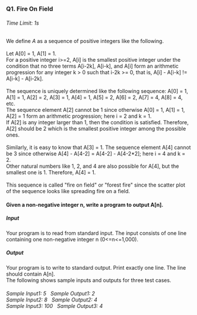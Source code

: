 ### Q1. Fire On Field  
###### Time Limit: 1s  </br>
We define *A* as a sequence of positive integers like the following.  
</br>Let A[0] = 1, A[1] = 1. </br>For a positive integer i>=2, A[i] is the
smallest positive integer under the condition that no three terms A[i-2k], A[i-k], and A[i] form an arithmetic progression
for any integer k > 0 such that i-2k >= 0, that is, A[i] - A[i-k] != A[i-k] - A[i-2k].
</br></br>The sequence is uniquely determined like the following sequence: A[0] = 1, A[1] = 1, A[2] = 2, A[3] = 1, A[4] = 1,
A[5] = 2, A[6] = 2, A[7] = 4, A[8] = 4, etc. </br>The sequence element A[2] cannot be 1 since otherwise A[0] = 1, A[1] = 1, A[2] = 1
 form an arithmetic progression; here i = 2 and k = 1.  
If A[2] is any integer larger than 1, then the condition is satisfied. Therefore, A[2] should be 2 which is the smallest positive 
integer among the possible ones. </br></br>Similarly, it is easy to know that A[3] = 1. The sequence element A[4] cannot be 3 since otherwise 
A[4] - A[4-2] = A[4-2] - A[4-2*2]; here i = 4 and k = 2.  
Other natural numbers like 1, 2, and 4 are also possible for A[4], but the smallest one is 1. Therefore, A[4] = 1.  
</br>This sequence is called "fire on field" or "forest fire" since the scatter plot of the sequence looks like spreading fire on a field.
</br>
#### Given a non-negative integer n, write a program to output A[n].
##### Input  
Your program is to read from standard input. The input consists of one line containing one non-negative integer n (0<=n<=1,000).
##### Output  
Your program is to write to standard output. Print exactly one line. The line should contain A[n].  
The following shows sample inputs and outputs for three test cases.
###### Sample Input1: 5 &nbsp; Sample Output1: 2</br>Sample Input2: 8 &nbsp; Sample Output2: 4</br>Sample Input3: 100 &nbsp; Sample Output3: 4</br>